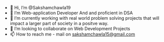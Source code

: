 - 👋 Hi, I’m @Sakshamchawla19
- 👀 I’m Web-application Developer And and proficient in DSA
- 🌱 I’m currently working with real world problem solving projects that will impact a larger part of society in a positve way.
- 💞️ I’m looking to collaborate on Web Development Projects
- 📫 How to reach me - mail on sakshamchawla15@gmail.com

<!---
Sakshamchawla19/Sakshamchawla19 is a ✨ special ✨ repository because its `README.md` (this file) appears on your GitHub profile.
You can click the Preview link to take a look at your changes.
--->
